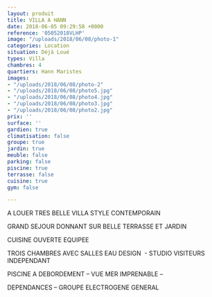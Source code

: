 ```yaml
---
layout: produit
title: VILLA A HANN
date: 2018-06-05 09:29:58 +0000
reference: '05052018VLHP'
image: "/uploads/2018/06/08/photo-1"
categories: Location
situation: Déjà Loué
types: Villa
chambres: 4
quartiers: Hann Maristes
images:
- "/uploads/2018/06/08/photo-2"
- "/uploads/2018/06/08/photo5.jpg"
- "/uploads/2018/06/08/photo4.jpg"
- "/uploads/2018/06/08/photo3.jpg"
- "/uploads/2018/06/08/photo2.jpg"
prix: ''
surface: ''
gardien: true
climatisation: false
groupe: true
jardin: true
meuble: false
parking: false
piscine: true
terrasse: false
cuisine: true
gym: false

---
```

A LOUER TRES BELLE VILLA STYLE CONTEMPORAIN

GRAND SEJOUR DONNANT SUR BELLE TERRASSE ET JARDIN 

CUISINE OUVERTE EQUIPEE

TROIS CHAMBRES AVEC SALLES EAU DESIGN  - STUDIO VISITEURS INDEPENDANT 

PISCINE A DEBORDEMENT – VUE MER IMPRENABLE – 

DEPENDANCES – GROUPE ELECTROGENE GENERAL 